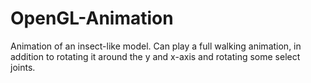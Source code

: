 # OpenGL-Animation
Animation of an insect-like model. Can play a full walking animation, in addition to rotating it around the y and x-axis and rotating some select joints.
